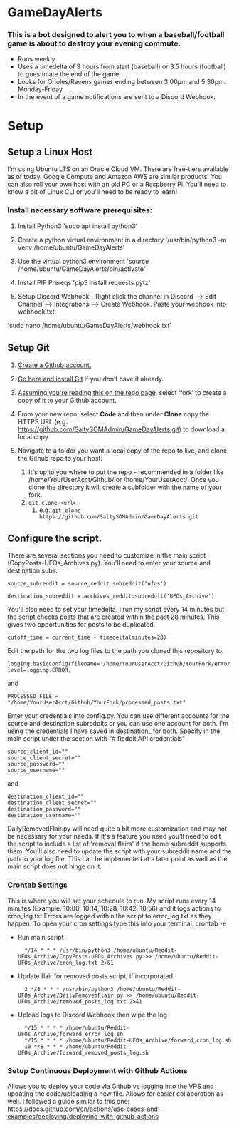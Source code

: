 # GameDayAlerts
 
### This is a bot designed to alert you to when a baseball/football game is about to destroy your evening commute.
- Runs weekly
- Uses a timedelta of 3 hours from start (baseball) or 3.5 hours (football) to guestimate the end of the game.
- Looks for Orioles/Ravens games ending between 3:00pm and 5:30pm. Monday-Friday 
- In the event of a game notifications are sent to a Discord Webhook. 

# Setup

## Setup a Linux Host
I'm using Ubuntu LTS on an Oracle Cloud VM. There are free-tiers available as of today. Google Compute and Amazon AWS are similar products. You can also roll your own host with an old PC or a Raspberry Pi. You'll need to know a bit of Linux CLI or you'll need to be ready to learn!  

### Install necessary software prerequisites: 

1.  Install Python3
	'sudo apt install python3'

2.  Create a python virtual environment in a directory
	'/usr/bin/python3 -m venv /home/ubuntu/GameDayAlerts'

3.  Use the virtual python3 environment
	'source /home/ubuntu/GameDayAlerts/bin/activate'

4.  Install PIP Prereqs
'pip3 install requests pytz'
	
5.  Setup Discord Webhook - Right click the channel in Discord --> Edit Channel --> Integrations --> Create Webhook. Paste your webhook into webhook.txt.
	
'sudo nano /home/ubuntu/GameDayAlerts/webhook.txt'


## Setup Git
1. [Create a Github account.](https://github.com/join)

2. [Go here and install Git](https://git-scm.com/book/en/v2/Getting-Started-Installing-Git) if you don’t have it already.

3. [Assuming you're reading this on the repo page](https://github.com/SaltySOMAdmin/GameDayAlerts), select ‘fork’ to create a copy of it to your Github account. 

4. From your new repo, select **Code** and then under **Clone** copy the HTTPS URL (e.g. https://github.com/SaltySOMAdmin/GameDayAlerts.git) to download a local copy

5. Navigate to a folder you want a local copy of the repo to live, and clone the Github repo to your host:
   1. It's up to you where to put the repo - recommended in a folder like /home/YourUserAcct/Github/ or /home/YourUserAcct/. Once you clone the directory it will create a subfolder with the name of your fork.
   2. `git clone <url>`
      1. e.g. `git clone https://github.com/SaltySOMAdmin/GameDayAlerts.git`

## Configure the script.
There are several sections you need to customize in the main script (CopyPosts-UFOs_Archives.py). You'll need to enter your source and destination subs.

	source_subreddit = source_reddit.subreddit('ufos')

	destination_subreddit = archives_reddit.subreddit('UFOs_Archive')
	
You'll also need to set your timedelta. I run my script every 14 minutes but the script checks posts that are created within the past 28 minutes. This gives two opportunities for posts to be duplicated. 

	cutoff_time = current_time - timedelta(minutes=28)
	
Edit the path for the two log files to the path you cloned this repository to. 
	
	logging.basicConfig(filename='/home/YourUserAcct/Github/YourFork/error_log.txt', level=logging.ERROR, 

and

	PROCESSED_FILE = "/home/YourUserAcct/Github/YourFork/processed_posts.txt"
	
Enter your credentials into config.py. You can use different accounts for the source and destination subreddits or you can use one account for both. I'm using the credentials I have saved in destination_ for both. Specify in the main script under the section with "# Reddit API credentials"
	
	source_client_id=""
	source_client_secret=""
	source_password=""
	source_username=""
	
and

	destination_client_id=""
	destination_client_secret=""
	destination_password=""
	destination_username=""

DailyRemovedFlair.py will need quite a bit more customization and may not be necessary for your needs. If it's a feature you need you'll need to edit the script to include a list of 'removal flairs' if the home subreddit supports them. You'll also need to update the script with your subreddit name and the path to your log file. This can be implemented at a later point as well as the main script does not hinge on it. 

### Crontab Settings
This is where you will set your schedule to run. My script runs every 14 minutes (Example: 10:00, 10:14, 10:28, 10:42, 10:56) and it logs actions to cron_log.txt Errors are logged within the script to error_log.txt as they happen. To open your cron settings type this into your terminal: crontab -e

- Run main script

		*/14 * * * /usr/bin/python3 /home/ubuntu/Reddit-UFOs_Archive/CopyPosts-UFOs_Archives.py >> /home/ubuntu/Reddit-UFOs_Archive/cron_log.txt 2>&1

- Update flair for removed posts script, if incorporated.

		2 */8 * * * /usr/bin/python3 /home/ubuntu/Reddit-UFOs_Archive/DailyRemovedFlair.py >> /home/ubuntu/Reddit-UFOs_Archive/removed_posts_log.txt 2>&1


- Upload logs to Discord Webhook then wipe the log

		*/15 * * * * /home/ubuntu/Reddit-UFOs_Archive/forward_error_log.sh
		*/15 * * * * /home/ubuntu/Reddit-UFOs_Archive/forward_cron_log.sh
		10 */8 * * * /home/ubuntu/Reddit-UFOs_Archive/forward_removed_posts_log.sh

### Setup Continuous Deployment with Github Actions

Allows you to deploy your code via Github vs logging into the VPS and updating the code/uploading a new file. Allows for easier collaboration as well. I followed a guide similar to this one:
https://docs.github.com/en/actions/use-cases-and-examples/deploying/deploying-with-github-actions
